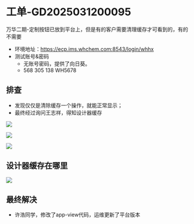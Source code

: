 # 工单-GD2025031200095

万华二期-定制按钮已放到平台上，但是有的客户需要清理缓存才可看到的，有的不需要

* 环境地址：https://ecp.ims.whchem.com:8543/login/whhx
* 测试账号&密码
    * 无账号密码，提供了向日葵。
    * 568 305 138 WH5678



## 排查

* 发现仅仅是清除缓存一个操作，就能正常显示；
* 最终经过询问王志祥，得知设计器缓存

![](/AllFiles/前端文档/1-Lego（全）/1-功能维度-微组件汇总/08-设计器缓存导致页面错乱/images/001.png)

![](/AllFiles/前端文档/1-Lego（全）/1-功能维度-微组件汇总/08-设计器缓存导致页面错乱/images/002.png)

![](/AllFiles/前端文档/1-Lego（全）/1-功能维度-微组件汇总/08-设计器缓存导致页面错乱/images/003.png)



## 设计器缓存在哪里

![](/AllFiles/前端文档/1-Lego（全）/1-功能维度-微组件汇总/08-设计器缓存导致页面错乱/images/004.png)



## 最终解决

* 许浩同学，修改了app-view代码，运维更新了平台版本
